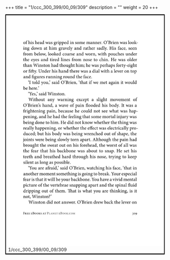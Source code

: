 +++
title = "1/ccc_300_399/00_09/309"
description = ""
weight = 20
+++

<table style="border:2px solid black;max-width:800px;max-height:800px;" 
><tr><td><img class="center-fit-jpg"
src="/jpg_/out_jpg_1984__309.jpg"  >1/ccc_300_399/00_09/309</img></td></tr></table>
